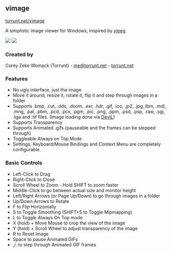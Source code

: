 ## vimage
[torrunt.net/vimage](http://torrunt.net/vimage)

A simplistic image viewer for Windows, inspired by [vjpeg](http://stereopsis.com/vjpeg/).

![](https://i.imgur.com/Il2ZfTV.png)
![](https://i.imgur.com/x0Gu282.png)

### Created by
Corey Zeke Womack (Torrunt) - [me@torrunt.net](mailto:me@torrunt.net) - [torrunt.net](http://torrunt.net)

### Features
- No ugly interface, just the image
- Move it around, resize it, rotate it, flip it and step through images in a folder
- Supports .bmp, .cut, .dds, .doom, .exr, .hdr, .gif, .ico, .jp2, .jpg,.lbm, .mdl, .mng, .pal, .pbm, .pcd, .pcx, .pgm, .pic, .png, .ppm, .psd, .psp, .raw, .sgi, .tga and .tif files. (Image loading done via [DevIL](http://openil.sourceforge.net/about.php))
- Supports Transparency
- Supports Animated .gifs (pauseable and the frames can be stepped through)
- Toggleable Always on Top Mode
- Settings, Keyboard/Mouse Bindings and Context Menu are completely configurable

### Basic Controls
- Left-Click to Drag
- Right-Click to Close
- Scroll Wheel to Zoom - Hold SHIFT to zoom faster
- Middle-Click to go between actual size and monitor height
- Left/Right Arrows (or Page Up/Down) to go through images in a folder
- Up/Down Arrows to Rotate
- F to Flip Horizontally
- S to Toggle Smoothing (SHIFT+S to Toggle Mipmapping)
- L to Toggle Always On Top mode
- X (hold) + Move Mouse to crop the view of the image
- Y (hold) + Scroll Wheel to adjust transparency of the image
- R to Reset Image
- Space to pause Animated GIFs
- ,/. to step through Animated GIF frames
